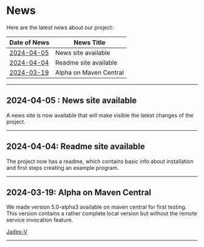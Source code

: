 # News

Here are the latest news about our project:

| Date of News | News Title                                            |
|--------------|-------------------------------------------------------|
| [2024-04-05](#2024-04-05) | News site available |
| [2024-04-04](#2024-04-04) | Readme site available |
| [2024-03-19](#2024-03-19) | Alpha on Maven Central |

---

## 2024-04-05 : News site available

A news site is now available that will make visible the latest changes of the project.

---

## 2024-04-04: Readme site available

The project now has a readme, which contains basic info about installation and first steps
creating an example program.

---

## 2024-03-19: Alpha on Maven Central

We made version 5.0-alpha3 available on maven central for first testing. This version
contains a rather complete local version but without the remote service invocation feature.

[Jadex-V](https://central.sonatype.com/artifact/org.activecomponents.jadex/jadex-v)

---
